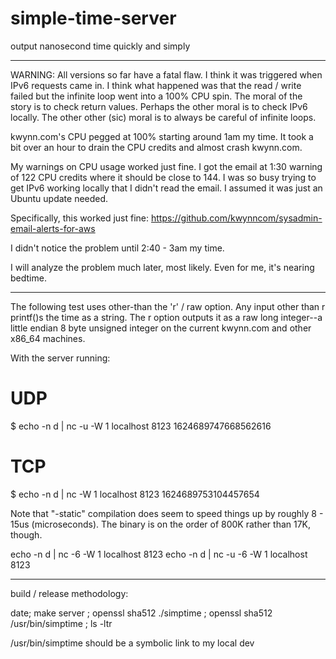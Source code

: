 # simple-time-server
output nanosecond time quickly and simply
*******

WARNING: All versions so far have a fatal flaw.  I think it was triggered when IPv6 requests came in.  I think what happened 
was that the read / write failed but the infinite loop went into a 100% CPU spin.  The moral of the story is to check return values.
Perhaps the other moral is to check IPv6 locally.  The other other (sic) moral is to always be careful of infinite loops.

kwynn.com's CPU pegged at 100% starting around 1am my time.  It took a bit over an hour to drain the CPU credits and almost 
crash kwynn.com.  

My warnings on CPU usage worked just fine.  I got the email at 1:30 warning of 122 CPU credits where it should be close to 144.  I 
was so busy trying to get IPv6 working locally that I didn't read the email.  I assumed it was just an Ubuntu update needed.  

Specifically, this worked just fine: https://github.com/kwynncom/sysadmin-email-alerts-for-aws

I didn't notice the problem until 2:40 - 3am my time.

I will analyze the problem much later, most likely.  Even for me, it's nearing bedtime.

*********
The following test uses other-than the 'r' / raw option.  Any input other than r printf()s the time as a string.  The r option 
outputs it as a raw long integer--a little endian 8 byte unsigned integer on the current kwynn.com and other x86_64 machines.

With the server running:

# UDP
$ echo -n d | nc -u -W 1 localhost 8123
1624689747668562616

# TCP
$ echo -n d | nc    -W 1 localhost 8123
1624689753104457654

Note that "-static" compilation does seem to speed things up by roughly 8 - 15us (microseconds).  The binary is on the order 
of 800K rather than 17K, though.

echo -n d | nc    -6 -W 1 localhost 8123
echo -n d | nc -u -6  -W 1 localhost 8123

***************
build / release methodology:

date; make server ; openssl sha512 ./simptime ; openssl sha512 /usr/bin/simptime ; ls -ltr

/usr/bin/simptime should be a symbolic link to my local dev
